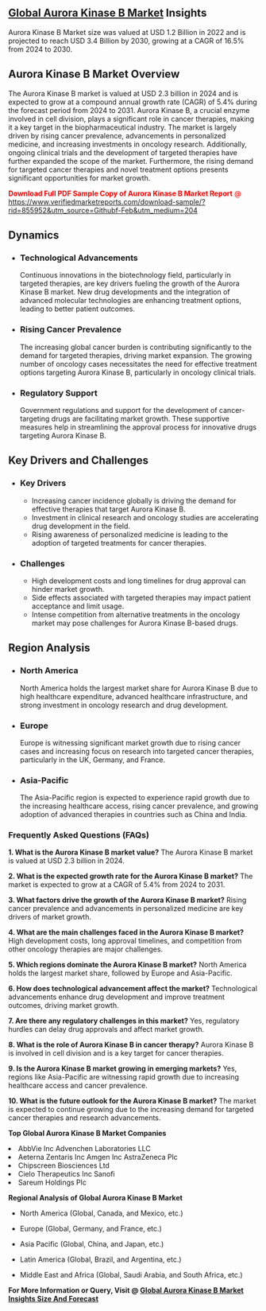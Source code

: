 <h2><a href="https://www.verifiedmarketreports.com/download-sample/?rid=855952&amp;utm_source=Githubf&amp;utm_medium=204" target="_blank">Global Aurora Kinase B Market</a> Insights</h2><p>Aurora Kinase B Market size was valued at USD 1.2 Billion in 2022 and is projected to reach USD 3.4 Billion by 2030, growing at a CAGR of 16.5% from 2024 to 2030.</p><p> <h2>Aurora Kinase B Market Overview</h2> <p>The Aurora Kinase B market is valued at USD 2.3 billion in 2024 and is expected to grow at a compound annual growth rate (CAGR) of 5.4% during the forecast period from 2024 to 2031. Aurora Kinase B, a crucial enzyme involved in cell division, plays a significant role in cancer therapies, making it a key target in the biopharmaceutical industry. The market is largely driven by rising cancer prevalence, advancements in personalized medicine, and increasing investments in oncology research. Additionally, ongoing clinical trials and the development of targeted therapies have further expanded the scope of the market. Furthermore, the rising demand for targeted cancer therapies and novel treatment options presents significant opportunities for market growth. <p><span class=""><span style="color: #ff0000;"><strong>Download Full PDF Sample Copy of Aurora Kinase B Market Report</strong> @ </span><a href="https://www.verifiedmarketreports.com/download-sample/?rid=855952&amp;utm_source=Githubf-Feb&amp;utm_medium=204" target="_blank">https://www.verifiedmarketreports.com/download-sample/?rid=855952&amp;utm_source=Githubf-Feb&amp;utm_medium=204</a></span></p></p> <h2>Dynamics</h2> <ul> <li><h3>Technological Advancements</h3>Continuous innovations in the biotechnology field, particularly in targeted therapies, are key drivers fueling the growth of the Aurora Kinase B market. New drug developments and the integration of advanced molecular technologies are enhancing treatment options, leading to better patient outcomes.</li> <li><h3>Rising Cancer Prevalence</h3>The increasing global cancer burden is contributing significantly to the demand for targeted therapies, driving market expansion. The growing number of oncology cases necessitates the need for effective treatment options targeting Aurora Kinase B, particularly in oncology clinical trials.</li> <li><h3>Regulatory Support</h3>Government regulations and support for the development of cancer-targeting drugs are facilitating market growth. These supportive measures help in streamlining the approval process for innovative drugs targeting Aurora Kinase B.</li> </ul> <h2>Key Drivers and Challenges</h2> <ul> <li><h3>Key Drivers</h3> <ul> <li>Increasing cancer incidence globally is driving the demand for effective therapies that target Aurora Kinase B.</li> <li>Investment in clinical research and oncology studies are accelerating drug development in the field.</li> <li>Rising awareness of personalized medicine is leading to the adoption of targeted treatments for cancer therapies.</li> </ul> </li> <li><h3>Challenges</h3> <ul> <li>High development costs and long timelines for drug approval can hinder market growth.</li> <li>Side effects associated with targeted therapies may impact patient acceptance and limit usage.</li> <li>Intense competition from alternative treatments in the oncology market may pose challenges for Aurora Kinase B-based drugs.</li> </ul> </li> </ul> <h2>Region Analysis</h2> <ul> <li><h3>North America</h3>North America holds the largest market share for Aurora Kinase B due to high healthcare expenditure, advanced healthcare infrastructure, and strong investment in oncology research and drug development.</li> <li><h3>Europe</h3>Europe is witnessing significant market growth due to rising cancer cases and increasing focus on research into targeted cancer therapies, particularly in the UK, Germany, and France.</li> <li><h3>Asia-Pacific</h3>The Asia-Pacific region is expected to experience rapid growth due to the increasing healthcare access, rising cancer prevalence, and growing adoption of advanced therapies in countries such as China and India.</li> </ul> <h3>Frequently Asked Questions (FAQs)</h3> <p><strong>1. What is the Aurora Kinase B market value?</strong> The Aurora Kinase B market is valued at USD 2.3 billion in 2024.</p> <p><strong>2. What is the expected growth rate for the Aurora Kinase B market?</strong> The market is expected to grow at a CAGR of 5.4% from 2024 to 2031.</p> <p><strong>3. What factors drive the growth of the Aurora Kinase B market?</strong> Rising cancer prevalence and advancements in personalized medicine are key drivers of market growth.</p> <p><strong>4. What are the main challenges faced in the Aurora Kinase B market?</strong> High development costs, long approval timelines, and competition from other oncology therapies are major challenges.</p> <p><strong>5. Which regions dominate the Aurora Kinase B market?</strong> North America holds the largest market share, followed by Europe and Asia-Pacific.</p> <p><strong>6. How does technological advancement affect the market?</strong> Technological advancements enhance drug development and improve treatment outcomes, driving market growth.</p> <p><strong>7. Are there any regulatory challenges in this market?</strong> Yes, regulatory hurdles can delay drug approvals and affect market growth.</p> <p><strong>8. What is the role of Aurora Kinase B in cancer therapy?</strong> Aurora Kinase B is involved in cell division and is a key target for cancer therapies.</p> <p><strong>9. Is the Aurora Kinase B market growing in emerging markets?</strong> Yes, regions like Asia-Pacific are witnessing rapid growth due to increasing healthcare access and cancer prevalence.</p> <p><strong>10. What is the future outlook for the Aurora Kinase B market?</strong> The market is expected to continue growing due to the increasing demand for targeted cancer therapies and research advancements.</p> </p><p><strong>Top Global Aurora Kinase B Market Companies</strong></p><div data-test-id=""><p><li>AbbVie Inc Advenchen Laboratories LLC</li><li> Aeterna Zentaris Inc Amgen Inc AstraZeneca Plc</li><li> Chipscreen Biosciences Ltd</li><li> Cielo Therapeutics Inc Sanofi</li><li> Sareum Holdings Plc</li></p><div><strong>Regional Analysis of&nbsp;Global Aurora Kinase B Market</strong></div><ul><li dir="ltr"><p dir="ltr">North America&nbsp;(Global, Canada, and Mexico, etc.)</p></li><li dir="ltr"><p dir="ltr">Europe (Global, Germany, and France, etc.)</p></li><li dir="ltr"><p dir="ltr">Asia Pacific&nbsp;(Global, China, and Japan, etc.)</p></li><li dir="ltr"><p dir="ltr">Latin America&nbsp;(Global, Brazil, and Argentina, etc.)</p></li><li dir="ltr">Middle East and Africa&nbsp;(Global, Saudi Arabia, and South Africa, etc.)</li></ul><p><strong>For More Information or Query, Visit @&nbsp;</strong><strong><a href="https://www.verifiedmarketreports.com/product/aurora-kinase-b-market/?utm_source=Githubf&amp;utm_medium=204" target="_blank">Global Aurora Kinase B Market Insights Size And Forecast</a></strong></p></div>
